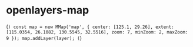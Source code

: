 # openlayers-map

(```)
  const map = new MMap('map', {
    center: [125.1, 29.26],
    extent: [115.0354, 26.1082, 130.5545, 32.5516],
    zoom: 7,
    minZoom: 2,
    maxZoom: 9
  });
  map.addLayer(layer);
(```)